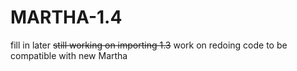 # MARTHA-1.4
fill in later
~~still working on importing 1.3~~ 
work on redoing code to be compatible with new Martha
